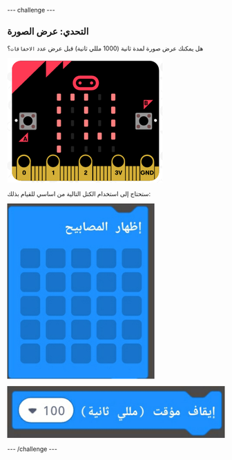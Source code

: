 \--- challenge \---

## التحدي: عرض الصورة

هل يمكنك عرض صورة لمدة ثانية (1000 مللي ثانية) قبل عرض عدد `الاخفاقات`؟

![لقطة شاشة](images/frustration-start-img.png)

ستحتاج إلى استخدام الكتل التالية من اساسي للقيام بذلك:

![لقطة الشاشة](images/frustration-blocks.png)

![لقطة الشاشة](images/frustration-blocks2.png)

\--- /challenge \---